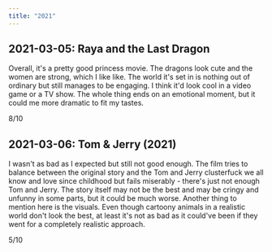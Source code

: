 ```yaml
---
title: "2021"
---
```


## 2021-03-05: Raya and the Last Dragon

Overall, it's a pretty good princess movie. The dragons look cute and
the women are strong, which I like like. The world it's set in is
nothing out of ordinary but still manages to be engaging. I think it'd
look cool in a video game or a TV show. The whole thing ends on an
emotional moment, but it could me more dramatic to fit my tastes.

8/10

## 2021-03-06: Tom & Jerry (2021)

I wasn't as bad as I expected but still not good enough. The film
tries to balance between the original story and the Tom and Jerry
clusterfuck we all know and love since childhood but fails miserably -
there's just not enough Tom and Jerry. The story itself may not be the
best and may be cringy and unfunny in some parts, but it could be much
worse. Another thing to mention here is the visuals. Even though
cartoony animals in a realistic world don't look the best, at least
it's not as bad as it could've been if they went for a completely
realistic approach.

5/10
